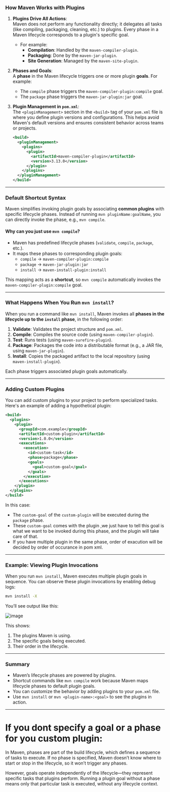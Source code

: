

### **How Maven Works with Plugins**
1. **Plugins Drive All Actions**:  
   Maven does not perform any functionality directly; it delegates all tasks (like compiling, packaging, cleaning, etc.) to plugins. Every phase in a Maven lifecycle corresponds to a plugin's specific goal.

   - For example:
     - **Compilation**: Handled by the `maven-compiler-plugin`.
     - **Packaging**: Done by the `maven-jar-plugin`.
     - **Site Generation**: Managed by the `maven-site-plugin`.

2. **Phases and Goals**:  
   A **phase** in the Maven lifecycle triggers one or more plugin **goals**. For example:
   - The `compile` phase triggers the `maven-compiler-plugin:compile` goal.
   - The `package` phase triggers the `maven-jar-plugin:jar` goal.

3. **Plugin Management in `pom.xml`**:  
   The `<pluginManagement>` section in the `<build>` tag of your `pom.xml` file is where you define plugin versions and configurations. This helps avoid Maven's default versions and ensures consistent behavior across teams or projects.

   ```xml
   <build>
     <pluginManagement>
       <plugins>
         <plugin>
           <artifactId>maven-compiler-plugin</artifactId>
           <version>3.13.0</version>
         </plugin>
       </plugins>
     </pluginManagement>
   </build>
   ```

---

### **Default Shortcut Syntax**
Maven simplifies invoking plugin goals by associating **common plugins** with specific lifecycle phases. Instead of running `mvn pluginName:goalName`, you can directly invoke the phase, e.g., `mvn compile`.

#### Why can you just use `mvn compile`?  
- Maven has predefined lifecycle phases (`validate`, `compile`, `package`, etc.).
- It maps these phases to corresponding plugin goals:
  - `compile` → `maven-compiler-plugin:compile`
  - `package` → `maven-jar-plugin:jar`
  - `install` → `maven-install-plugin:install`

This mapping acts as a **shortcut**, so `mvn compile` automatically invokes the `maven-compiler-plugin:compile` goal.

---

### **What Happens When You Run `mvn install`?**
When you run a command like `mvn install`, Maven invokes all **phases in the lifecycle up to the `install` phase**, in the following order:

1. **Validate**: Validates the project structure and `pom.xml`.
2. **Compile**: Compiles the source code (using `maven-compiler-plugin`).
3. **Test**: Runs tests (using `maven-surefire-plugin`).
4. **Package**: Packages the code into a distributable format (e.g., a JAR file, using `maven-jar-plugin`).
5. **Install**: Copies the packaged artifact to the local repository (using `maven-install-plugin`).

Each phase triggers associated plugin goals automatically.

---

### **Adding Custom Plugins**
You can add custom plugins to your project to perform specialized tasks. Here's an example of adding a hypothetical plugin:

```xml
<build>
  <plugins>
    <plugin>
      <groupId>com.example</groupId>
      <artifactId>custom-plugin</artifactId>
      <version>1.0.0</version>
      <executions>
        <execution>
          <id>custom-task</id>
          <phase>package</phase>
          <goals>
            <goal>custom-goal</goal>
          </goals>
        </execution>
      </executions>
    </plugin>
  </plugins>
</build>
```

In this case:
- The `custom-goal` of the `custom-plugin` will be executed during the `package` phase.
- These `custom-goal` comes with the plugin ,we just have to tell this goal is what we want to be invoked during this phase, and the plugin will take care of that.
- If you have multiple plugin in the same phase, order of exacution will be decided by order of occurance in pom xml.

---

### **Example: Viewing Plugin Invocations**
When you run `mvn install`, Maven executes multiple plugin goals in sequence. You can observe these plugin invocations by enabling debug logs:

```bash
mvn install -X
```

You’ll see output like this:

![image](https://github.com/user-attachments/assets/76cc1418-da4e-4ced-8217-cf9165d6412c)


This shows:
1. The plugins Maven is using.
2. The specific goals being executed.
3. Their order in the lifecycle.

---

### **Summary**
- Maven’s lifecycle phases are powered by plugins.
- Shortcut commands like `mvn compile` work because Maven maps lifecycle phases to default plugin goals.
- You can customize the behavior by adding plugins to your `pom.xml` file.
- Use `mvn install` or `mvn <plugin-name>:<goal>` to see the plugins in action.


---

# If you dont specify a goal or a phase for you custom plugin:
In Maven, phases are part of the build lifecycle, which defines a sequence of tasks to execute. If no phase is specified, Maven doesn’t know where to start or stop in the lifecycle, so it won’t trigger any phases.

However, goals operate independently of the lifecycle—they represent specific tasks that plugins perform. Running a plugin goal without a phase means only that particular task is executed, without any lifecycle context.
